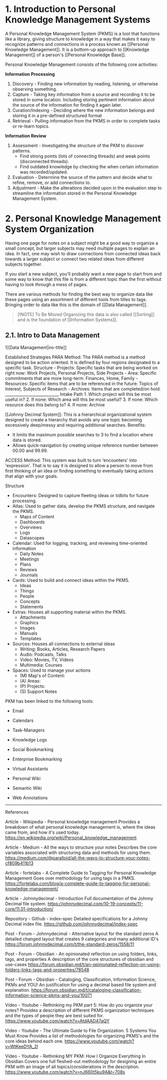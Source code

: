 # 1. Introduction to Personal Knowledge Management Systems

A Personal Knowledge Management System (PKMS) is a tool that functions like a library, giving structure to knowledge in a way that makes it easy to recognize patterns and connections in a process known as [[Personal Knowledge Management]]. It is a bottom-up approach to [[Knowledge Management]] of a person's [[Personal Knowledge Base]].  

Personal Knowledge Management consists of the following core activities:

**Information Processing**

1. Discovery - Finding new information by reading, listening, or otherwise observing something.
2. Capture - Taking key information from a source and recording it to be stored in some location. Including storing pertinent information about the source of the information for finding it again later.
3. Curation/Indexing - Deciding where the new information belongs and storing it in a pre-defined structured format
4. Retrieval - Pulling information from the PKMS in order to complete tasks or re-learn topics.

**Information Review**

1. Assessment - Investigating the structure of the PKM to discover patterns. 
	- Find strong points (lots of connecting threads) and weak points (disconnected threads).
	- Find outdated knowledge by checking the when certain information was recorded/updated.
2. Evaluation - Determine the source of the pattern and decide what to refine, remove, or add connections to.
3. Adjustment - Make the alterations decided upon in the evaluation step to streamline the information stored in the Personal Knowledge Management System.

# 2. Personal Knowledge Management System Organization

Having one page for notes on a subject might be a good way to organize a small concept, but larger subjects may need multiple pages to explain an idea. In fact, one may wish to draw connections from connected ideas back towards a larger subject or connect two related ideas from different subjects together. 

If you start a new subject, you'll probably want a new page to start from and some way to know that this file is from a different topic than the first without having to look through a mess of pages.

There are various methods for finding the best way to organize data like these pages using an assortment of different tools from titles to tags. Bringing order to data like this is the domain of [[Data Management]].


> [!NOTE] To Be Moved
> Organizing this data is also called [[Sorting]] and is the foundation of [[Information Systems]].

## 2.1. Intro to Data Management
![[Data Management|no-title]]



Established Strategies
PARA Method: The PARA method is a method designed to be action oriented. It is defined by four regions designated to a specific task.
	Structure
	-  Projects: Specific tasks that are being worked on right now: Work Projects, Personal Projects, Side Projects
	- Area: Specific commitments that are more long-term: Finances, Home, Family
	- Resources: Specific items that are to be referenced in the future: Topics of Interest, Subjects of Research
	- Archives: Items that are completed/on hold.
	  ___________________________
	Intake Path
	1. Which project will this be most useful in?
	2. If none: Which area will this be most useful?
	3. If none: Which resource does this belong to?
	4. If none: Archive

[[Johnny Decimal System]]: This is a hierarchical organizational system designed to create a hierarchy that avoids any one topic becoming excessively deep/messy and requiring additional searches.
Benefits:
- It limits the maximum possible searches to 3 to find a location where data is stored.
- Allows quick-navigation by creating unique reference number between 00.00 and 99.99.

ACCESS Method: This system was built to turn 'encounters' into 'expression'. That is to say it is designed to allow a person to move from first thinking of an idea or finding something to eventually taking actions that align with your goals.

Structure
- Encounters: Designed to capture fleeting ideas or tidbits for future processing.
- Atlas: Used to gather data, develop the PKMS structure, and navigate the PKMS.
	- Maps of Content
	- Dashboards
	- Overviews
	- Logs
	- Datascopes
- Calendar: Used for logging, tracking, and reviewing time-oriented information
	- Daily Notes
	- Meetings
	- Plans
	- Reviews
	- Journals
- Cards: Used to build and connect ideas within the PKMS.
	- Ideas
	- Things
	- People
	- Concepts
	- Statements
- Extras: Houses all supporting material within the PKMS.
	- Attachments
	- Graphics
	- Images
	- Manuals
	- Templates
- Sources: Houses all connections to external ideas
	- Writing: Books, Articles, Research Papers
	- Audio: Podcasts, Talks
	- Video: Movies, TV, Videos
	- Multimedia: Courses
- Spaces: Used to manage your actions
	- (M) Map's of Content: 
	- (A) Areas: 
	- (P) Projects: 
	- (S) Support Notes

PKM has been linked to the following tools:
- Email
- Calendars
- Task-Managers

- Knowledge Logs

- Social Bookmarking
- Enterprise Bookmarking

- Virtual Assistants

- Personal Wiki
- Semantic Wiki

- Web Annotations

___
References

Article - Wikipedia - Personal knowledge management
	Provides a breakdown of what personal knowledge management is, where the ideas came from, and how it's used today.
	https://en.wikipedia.org/wiki/Personal_knowledge_management

Article - Medium - All the ways to structure your notes
	Describes the core variables associated with structuring data and methods for using them.
	https://medium.com/@paralloid/all-the-ways-to-structure-your-notes-cf809b411b13

Article - fortelabs - A Complete Guide to Tagging for Personal Knowledge Management
	Goes over methodology for using tags in a PMKS.
	https://fortelabs.com/blog/a-complete-guide-to-tagging-for-personal-knowledge-management/

Article - Johnnydecimal - Introduction
	Full documentation of the Johnny Decimal file system.
	https://johnnydecimal.com/10-19-concepts/11-core/11.01-introduction/

Repository - Github - index-spec
	Detailed specifications for a Johnny Decimal index file.
	https://github.com/johnnydecimal/index-spec

Post - Forum - Johnnydecimal - Alternative layout for the standard zeros
	A detailed changed layout that creates 9 categories and many additional ID's
	https://forum.johnnydecimal.com/t/the-standard-zeros/1558/11

Post - Forum - Obsidian - An opinionated reflection on using folders, links, tags, and properties
	A description of the core structures of obsidian and use-cases
	https://forum.obsidian.md/t/an-opinionated-reflection-on-using-folders-links-tags-and-properties/78548

Post - Forum - Obsidian - Cataloging, Classification, Information Science, PKMs and YOU!
	An justification for using a decimal based file system and explanation.
	https://forum.obsidian.md/t/cataloging-classification-information-science-pkms-and-you/10071

Video - Youtube - Rethinking my PKM part 5: How do you organize your notes?
	Provides a description of different PKMS organization techniques and the types of people they are best suited for.
	https://www.youtube.com/watch?v=AtdAAD47aQY

Video - Youtube - The Ultimate Guide to File Organization: 5 Systems You Must Know
	Provides a list of methodologies for organizing PKMS's and the core ideas behind each one.
	https://www.youtube.com/watch?v=WtKeeDYA_2I

Video - Youtube - Rethinking MY PKM: How I Organize Everything In Obsidian
	Covers one full fleshed-out methodology for designing an entire PKM with an image of all topics/considerations in the description.
	https://www.youtube.com/watch?v=nJ660t5ku9A&t=708s